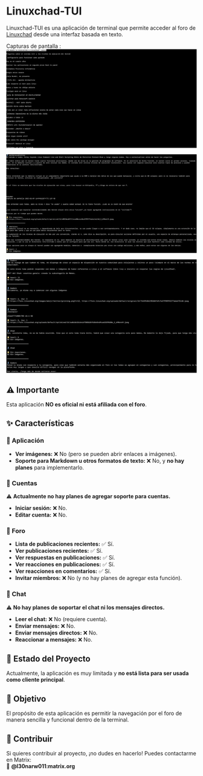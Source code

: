 # Linuxchad-TUI  

Linuxchad-TUI es una aplicación de terminal que permite acceder al foro de [Linuxchad](https://foro.linuxchad.org) desde una interfaz basada en texto.  

Capturas de pantalla :
![1](screenshots/1.png)

![2](screenshots/2.png)

![3](screenshots/3.png)

## ⚠️ Importante  
Esta aplicación **NO es oficial ni está afiliada con el foro**.  

## ✨ Características  

### 📌 Aplicación  
- **Ver imágenes:** ❌ No (pero se pueden abrir enlaces a imágenes).  
- **Soporte para Markdown u otros formatos de texto:** ❌ No, y **no hay planes** para implementarlo.  

### 🔑 Cuentas  
⚠ **Actualmente no hay planes de agregar soporte para cuentas.**  
- **Iniciar sesión:** ❌ No.  
- **Editar cuenta:** ❌ No.  

### 📜 Foro  
- **Lista de publicaciones recientes:** ✅ Sí.  
- **Ver publicaciones recientes:** ✅ Sí.  
- **Ver respuestas en publicaciones:** ✅ Sí.  
- **Ver reacciones en publicaciones:** ✅ Sí.  
- **Ver reacciones en comentarios:** ✅ Sí.  
- **Invitar miembros:** ❌ No (y no hay planes de agregar esta función).  

### 💬 Chat  
⚠ **No hay planes de soportar el chat ni los mensajes directos.**  
- **Leer el chat:** ❌ No (requiere cuenta).  
- **Enviar mensajes:** ❌ No.  
- **Enviar mensajes directos:** ❌ No.  
- **Reaccionar a mensajes:** ❌ No.  

## 📌 Estado del Proyecto  
Actualmente, la aplicación es muy limitada y **no está lista para ser usada como cliente principal**.  

## 🎯 Objetivo  
El propósito de esta aplicación es permitir la navegación por el foro de manera sencilla y funcional dentro de la terminal.  

## 🤝 Contribuir  
Si quieres contribuir al proyecto, ¡no dudes en hacerlo! Puedes contactarme en Matrix:  
📩 **@l30narw011:matrix.org**  
